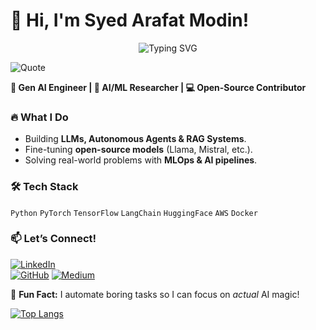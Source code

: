 # 👋 Hi, I'm Syed Arafat Modin!  

<p align="center">
  <img src="https://readme-typing-svg.demolab.com?font=Fira+Code&size=20&duration=2500&pause=500&color=F70000&center=true&vCenter=true&width=435&lines=Cloud+Engineer;AI+Enthusiast;Generative+AI+Explorer;AWS+Certified" alt="Typing SVG" />
</p>

  ![Quote](https://quotes-github-readme.vercel.app/api?type=horizontal&theme=radical)


**🤖 Gen AI Engineer | 🧠 AI/ML Researcher | 💻 Open-Source Contributor**  

### 🔥 **What I Do**  
- Building **LLMs, Autonomous Agents & RAG Systems**.  
- Fine-tuning **open-source models** (Llama, Mistral, etc.).  
- Solving real-world problems with **MLOps & AI pipelines**.  

### 🛠️ **Tech Stack**  
`Python` `PyTorch` `TensorFlow` `LangChain` `HuggingFace` `AWS` `Docker`  

### 📫 **Let’s Connect!**  

[![LinkedIn](https://img.shields.io/badge/LinkedIn-0077B5?style=for-the-badge&logo=linkedin&logoColor=white)](https://www.linkedin.com/in/syed-arafat-modin-580156120/)  
[![GitHub](https://img.shields.io/badge/GitHub-100000?style=for-the-badge&logo=github&logoColor=white)](https://github.com/yourusername)
[![Medium](https://img.shields.io/badge/Medium-%2312100E.svg?style=for-the-badge&logo=medium&logoColor=white)](https://medium.com/@arafatmodin94)


🌟 **Fun Fact:** I automate boring tasks so I can focus on *actual* AI magic!  

[![Top Langs](https://github-readme-stats.vercel.app/api/top-langs/?username=syedarafatmodin&layout=compact&theme=radical)](https://github.com/syedarafatmodin)



